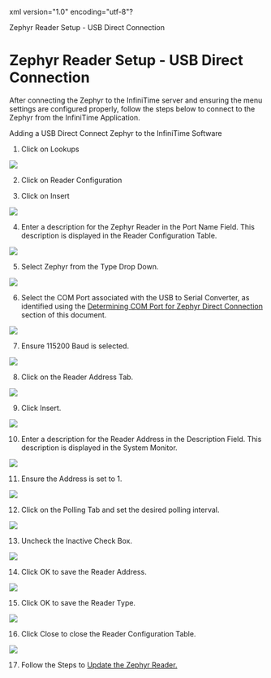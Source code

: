 xml version="1.0" encoding="utf-8"?





Zephyr Reader Setup - USB Direct Connection




# Zephyr Reader Setup - USB Direct Connection

After connecting the Zephyr to the InfiniTime server and ensuring the menu settings are configured properly, follow the steps below to connect to the Zephyr from the InfiniTime Application.

Adding a USB Direct Connect Zephyr to the InfiniTime Software

  

1. Click on Lookups

![](/img/Insert_0.gif)

2. Click on Reader Configuration

3. Click on Insert

![](/img/CH23_HRDW_PortName.gif)

4. Enter a description for the Zephyr Reader in the Port Name Field. This description is displayed in the Reader Configuration Table.

![](/img/Zephyr_screen_05.gif)

5. Select Zephyr from the Type Drop Down.

![](/img/cset1.gif)

6. Select the COM Port associated with the USB to Serial Converter, as identified using the [Determining COM Port for Zephyr Direct Connection](Dertmining_COM_Port_for_Zephyr_Direct_Connection.md) section of this document.

![](/img/CloseButton-Normal.gif)

7. Ensure 115200 Baud is selected.

![](/img/CH23_HRDW_Zephyr.gif)

8. Click on the Reader Address Tab.

![](/img/OkButton-Normal.gif)

9. Click Insert.

![](/img/CloseButton-Normal.gif)

10. Enter a description for the Reader Address in the Description Field. This description is displayed in the System Monitor.

![](/img/CH23_HRDW_DESC.gif)

11. Ensure the Address is set to 1.

![](/img/CH23_HRDW_Inactive.gif)

12. Click on the Polling Tab and set the desired polling interval.

![](/img/OkButton-Normal.gif)

13. Uncheck the Inactive Check Box.

![](/img/cset1.gif)

14. Click OK to save the Reader Address.

![](/img/Zephyr_screen_05.gif)

15. Click OK to save the Reader Type.

![](/img/CH23_HRDW_SetBaud.gif)

16. Click Close to close the Reader Configuration Table.

![](/img/CH23_HRDW_ADDR.gif)

17. Follow the Steps to [Update the Zephyr Reader.](Hardware_ZephyrUpdate.md)